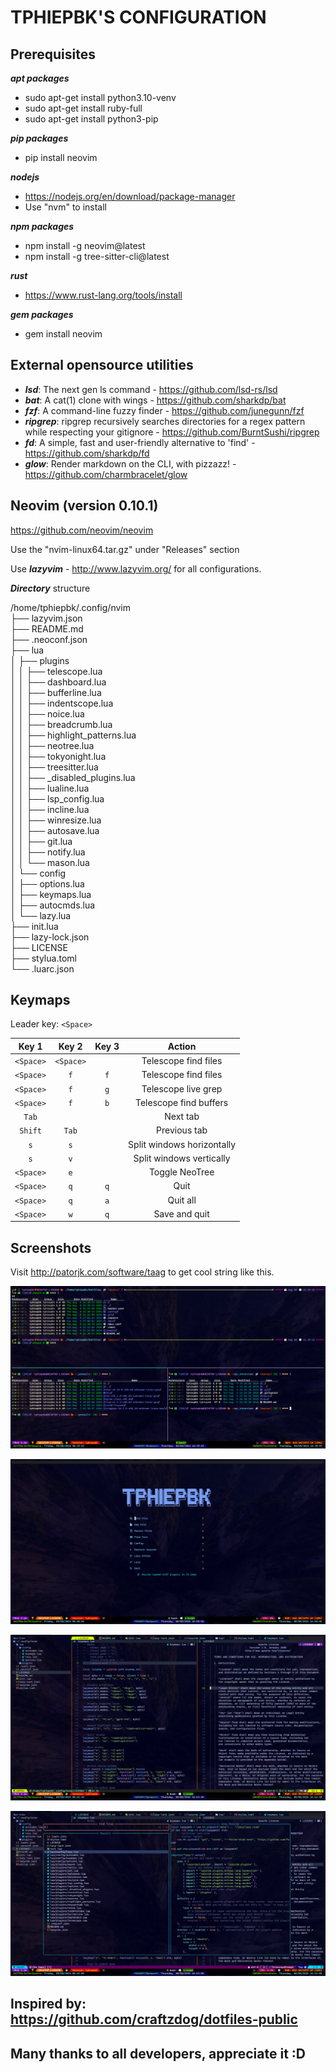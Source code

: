 # TPHIEPBK'S CONFIGURATION

## Prerequisites

***apt packages***
+ sudo apt-get install python3.10-venv
+ sudo apt-get install ruby-full
+ sudo apt-get install python3-pip

***pip packages***
+ pip install neovim

***nodejs***
+ https://nodejs.org/en/download/package-manager
+ Use "nvm" to install

***npm packages***
+ npm install -g neovim@latest
+ npm install -g tree-sitter-cli@latest

***rust***
+ https://www.rust-lang.org/tools/install

***gem packages***
+ gem install neovim

## External opensource utilities

+ ***lsd***: The next gen ls command - https://github.com/lsd-rs/lsd
+ ***bat***: A cat(1) clone with wings - https://github.com/sharkdp/bat
+ ***fzf***: A command-line fuzzy finder - https://github.com/junegunn/fzf
+ ***ripgrep***: ripgrep recursively searches directories for a regex pattern while respecting your gitignore - https://github.com/BurntSushi/ripgrep
+ ***fd***: A simple, fast and user-friendly alternative to 'find' - https://github.com/sharkdp/fd
+ ***glow***: Render markdown on the CLI, with pizzazz! - https://github.com/charmbracelet/glow

## Neovim (version 0.10.1)

https://github.com/neovim/neovim

Use the "nvim-linux64.tar.gz" under "Releases" section

Use ***lazyvim*** - http://www.lazyvim.org/ for all configurations.

***Directory*** structure

/home/tphiepbk/.config/nvim</br>
├── lazyvim.json</br>
├── README.md</br>
├── .neoconf.json</br>
├── lua</br>
│   ├── plugins</br>
│   │   ├── telescope.lua</br>
│   │   ├── dashboard.lua</br>
│   │   ├── bufferline.lua</br>
│   │   ├── indentscope.lua</br>
│   │   ├── noice.lua</br>
│   │   ├── breadcrumb.lua</br>
│   │   ├── highlight_patterns.lua</br>
│   │   ├── neotree.lua</br>
│   │   ├── tokyonight.lua</br>
│   │   ├── treesitter.lua</br>
│   │   ├── _disabled_plugins.lua</br>
│   │   ├── lualine.lua</br>
│   │   ├── lsp_config.lua</br>
│   │   ├── incline.lua</br>
│   │   ├── winresize.lua</br>
│   │   ├── autosave.lua</br>
│   │   ├── git.lua</br>
│   │   ├── notify.lua</br>
│   │   └── mason.lua</br>
│   └── config</br>
│       ├── options.lua</br>
│       ├── keymaps.lua</br>
│       ├── autocmds.lua</br>
│       └── lazy.lua</br>
├── init.lua</br>
├── lazy-lock.json</br>
├── LICENSE</br>
├── stylua.toml</br>
└── .luarc.json</br>

## Keymaps

Leader key: `<Space>`

| Key 1     | Key 2   | Key 3 | Action                    |
|:---------:|:-------:|:----:|:--------------------------:|
| `<Space>`   | `<Space>` |      | Telescope find files       |
| `<Space>`   | `f`       |  `f`   | Telescope find files       |
| `<Space>`   | `f`       |  `g`   | Telescope live grep        |
| `<Space>`   | `f`       |  `b`   | Telescope find buffers     |
| `Tab`       |         |      | Next tab                   |
| `Shift`     | `Tab`     |      | Previous tab               |
| `s`         | `s`       |      | Split windows horizontally |
| `s`         | `v`       |      | Split windows vertically   |
| `<Space>`   | `e`       |      | Toggle NeoTree             |
| `<Space>`   | `q`       | `q`    | Quit                       |
| `<Space>`   | `q`       | `a`    | Quit all                   |
| `<Space>`   | `w`       | `q`    | Save and quit              |

## Screenshots

Visit http://patorjk.com/software/taag to get cool string like this.

![image_1](images/image1.png)

![image_2](images/image2.png)

![image_3](images/image3.png)

![image_4](images/image4.png)

## Inspired by: https://github.com/craftzdog/dotfiles-public
## Many thanks to all developers, appreciate it :D
